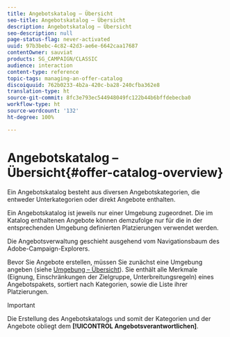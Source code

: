 ```yaml
---
title: Angebotskatalog – Übersicht
seo-title: Angebotskatalog – Übersicht
description: Angebotskatalog – Übersicht
seo-description: null
page-status-flag: never-activated
uuid: 97b3bebc-4c82-42d3-ae6e-6642caa17687
contentOwner: sauviat
products: SG_CAMPAIGN/CLASSIC
audience: interaction
content-type: reference
topic-tags: managing-an-offer-catalog
discoiquuid: 762b0233-4b2a-420c-ba28-240cfba362e8
translation-type: ht
source-git-commit: 8fc3e793ec544948049fc122b44b6bffdebecba0
workflow-type: ht
source-wordcount: '132'
ht-degree: 100%

---
```



# Angebotskatalog – Übersicht{#offer-catalog-overview}

Ein Angebotskatalog besteht aus diversen Angebotskategorien, die entweder Unterkategorien oder direkt Angebote enthalten.

Ein Angebotskatalog ist jeweils nur einer Umgebung zugeordnet. Die im Katalog enthaltenen Angebote können demzufolge nur für die in der entsprechenden Umgebung definierten Platzierungen verwendet werden.

Die Angebotsverwaltung geschieht ausgehend vom Navigationsbaum des Adobe-Campaign-Explorers.

Bevor Sie Angebote erstellen, müssen Sie zunächst eine Umgebung angeben (siehe [Umgebung – Übersicht](../../interaction/using/environments-overview.md)). Sie enthält alle Merkmale (Eignung, Einschränkungen der Zielgruppe, Unterbreitungsregeln) eines Angebotspakets, sortiert nach Kategorien, sowie die Liste ihrer Platzierungen.

>[!IMPORTANT]
>
>Die Erstellung des Angebotskatalogs und somit der Kategorien und der Angebote obliegt dem **[!UICONTROL Angebotsverantwortlichen]**.
